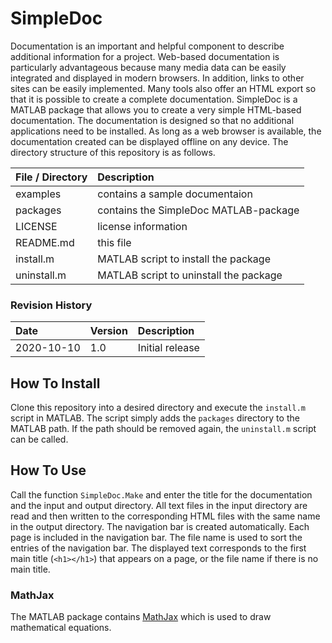 # SimpleDoc

Documentation is an important and helpful component to describe additional information for a project.
Web-based documentation is particularly advantageous because many media data can be easily integrated and displayed in modern browsers.
In addition, links to other sites can be easily implemented.
Many tools also offer an HTML export so that it is possible to create a complete documentation.
SimpleDoc is a MATLAB package that allows you to create a very simple HTML-based documentation.
The documentation is designed so that no additional applications need to be installed.
As long as a web browser is available, the documentation created can be displayed offline on any device.
The directory structure of this repository is as follows.

| File / Directory   | Description                                                                            |
| :----------------- | :------------------------------------------------------------------------------------- |
| examples           | contains a sample documentaion                                                         |
| packages           | contains the SimpleDoc MATLAB-package                                                  |
| LICENSE            | license information                                                                    |
| README.md          | this file                                                                              |
| install.m          | MATLAB script to install the package                                                   |
| uninstall.m        | MATLAB script to uninstall the package                                                 |


### Revision History
| Date        | Version  | Description                           |
| :---------- | :------- | :------------------------------------ |
| 2020-10-10  | 1.0      | Initial release                       |


## How To Install
Clone this repository into a desired directory and execute the `install.m` script in MATLAB.
The script simply adds the `packages` directory to the MATLAB path.
If the path should be removed again, the `uninstall.m` script can be called.


## How To Use
Call the function `SimpleDoc.Make` and enter the title for the documentation and the input and output directory.
All text files in the input directory are read and then written to the corresponding HTML files with the same name in the output directory.
The navigation bar is created automatically.
Each page is included in the navigation bar.
The file name is used to sort the entries of the navigation bar.
The displayed text corresponds to the first main title (`<h1></h1>`) that appears on a page, or the file name if there is no main title.


### MathJax
The MATLAB package contains [MathJax](https://github.com/mathjax/MathJax) which is used to draw mathematical equations.

